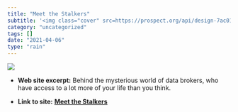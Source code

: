 ```yaml
---
title: "Meet the Stalkers"
subtitle: '<img class="cover" src=https://prospect.org/api/design-7ac0103c8028f65a8d6a7d62c1e4949f/TAP_Social-D...'
category: "uncategorized"
tags: []
date: "2021-04-06"
type: "rain"
---
```

<img class="cover" src=https://prospect.org/api/design-7ac0103c8028f65a8d6a7d62c1e4949f/TAP_Social-Default-icon-f15a22-200px.png>



* **Web site excerpt:** Behind the mysterious world of data brokers, who have access to a lot more of your life than you think.

* **Link to site:** **[Meet the Stalkers](http://prospect.org/article/meet-stalkers?buffer_share=d1871)**